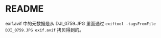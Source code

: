 # README

exif.avif 中的元数据是从 DJI_0759.JPG 里面通过 `exiftool -tagsFromFile DJI_0759.JPG exif.avif` 拷贝得到的。

